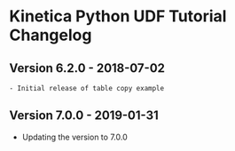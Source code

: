 Kinetica Python UDF Tutorial Changelog
======================================


Version 6.2.0 - 2018-07-02
--------------------------

	- Initial release of table copy example


Version 7.0.0 - 2019-01-31
--------------------------

  - Updating the version to 7.0.0
